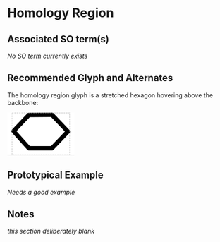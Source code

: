 # Homology Region

## Associated SO term(s)
*No SO term currently exists*

## Recommended Glyph and Alternates
The homology region glyph is a stretched hexagon hovering above the backbone:

![glyph specification](homology-region-specification.png)

## Prototypical Example

*Needs a good example*

## Notes
*this section deliberately blank*
